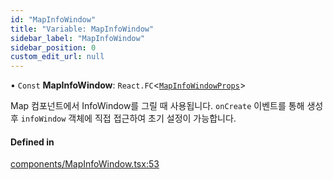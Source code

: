 ```yaml
---
id: "MapInfoWindow"
title: "Variable: MapInfoWindow"
sidebar_label: "MapInfoWindow"
sidebar_position: 0
custom_edit_url: null
---
```


• `Const` **MapInfoWindow**: `React.FC`<[`MapInfoWindowProps`](../interfaces/MapInfoWindowProps.md)\>

Map 컴포넌트에서 InfoWindow를 그릴 때 사용됩니다.
`onCreate` 이벤트를 통해 생성 후 `infoWindow` 객체에 직접 접근하여 초기 설정이 가능합니다.

#### Defined in

[components/MapInfoWindow.tsx:53](https://github.com/JaeSeoKim/react-kakao-maps-sdk/blob/fb6f0aa/src/components/MapInfoWindow.tsx#L53)
